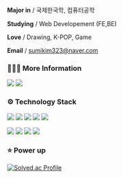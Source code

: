 **Major in** / 국제한국학, 컴퓨터공학

**Studying** / Web Developement (FE,BE)

**Love** / Drawing, K-POP, Game

**Email** / sumikim323@naver.com


<h3> 👩🏻‍💻 More Information </h3>

<a href="https://blog.naver.com/sumikim323"><img src="https://img.shields.io/badge/Blog-000000?style=flat-square&logo=Apple&logoColor=white&link=https://blog.naver.com/sumikim323"/></a>
<a href="https://www.notion.so/Sumi-Kim-d52948749d2d40e5b27c16e539099ade"><img src="https://img.shields.io/badge/Notion-0062AD?style=flat-square&logo=Notion&logoColor=white&link=https://www.notion.so/Sumi-Kim-d52948749d2d40e5b27c16e539099ade"/></a>
 
 
<h3> ⚙️ Technology Stack </h3>

<img src="https://img.shields.io/badge/Python-3766AB?style=flat-square&logo=Python&logoColor=white"/></a>
<img src="https://img.shields.io/badge/C-005AF0?style=flat-square&logo=C&logoColor=white"/></a>
<img src="https://img.shields.io/badge/C++-5000B9?style=flat-square&logo=C%2B%2B&logoColor=white"/></a>
<img src="https://img.shields.io/badge/Java-007396?style=flat-square&logo=Java&logoColor=white"/></a>
<img src="https://img.shields.io/badge/JavaScript-FF5A5F?style=flat-square&logo=JavaScript&logoColor=white"/></a>

<img src="https://img.shields.io/badge/Django-B31B1B?style=flat-square&logo=Django&logoColor=white"/></a>
<img src="https://img.shields.io/badge/Mysql-4479A1?style=flat-square&logo=Mysql&logoColor=white"/></a>
<img src="https://img.shields.io/badge/aws-232F3E?style=flat-square&logo=AmazonAWS&logoColor=white"/></a>
<img src="https://img.shields.io/badge/Spring-6DB33F?style=flat-square&logo=Spring&logoColor=white"/></a>


<h3> ⭐️ Power up </h3>

[![Solved.ac Profile](http://mazassumnida.wtf/api/v2/generate_badge?boj=sumikim323)](https://solved.ac/sumikim323/)
<!-- ![Anurag's GitHub stats](https://github-readme-stats.vercel.app/api?username=su-pernova&show_icons=true&include_all_commits=true&count_private=true) -->

